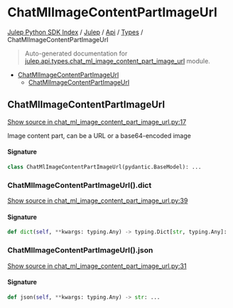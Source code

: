 # ChatMlImageContentPartImageUrl

[Julep Python SDK Index](../../../README.md#julep-python-sdk-index) / [Julep](../../index.md#julep) / [Api](../index.md#api) / [Types](./index.md#types) / ChatMlImageContentPartImageUrl

> Auto-generated documentation for [julep.api.types.chat_ml_image_content_part_image_url](../../../../../../../julep/api/types/chat_ml_image_content_part_image_url.py) module.

- [ChatMlImageContentPartImageUrl](#chatmlimagecontentpartimageurl)
  - [ChatMlImageContentPartImageUrl](#chatmlimagecontentpartimageurl-1)

## ChatMlImageContentPartImageUrl

[Show source in chat_ml_image_content_part_image_url.py:17](../../../../../../../julep/api/types/chat_ml_image_content_part_image_url.py#L17)

Image content part, can be a URL or a base64-encoded image

#### Signature

```python
class ChatMlImageContentPartImageUrl(pydantic.BaseModel): ...
```

### ChatMlImageContentPartImageUrl().dict

[Show source in chat_ml_image_content_part_image_url.py:39](../../../../../../../julep/api/types/chat_ml_image_content_part_image_url.py#L39)

#### Signature

```python
def dict(self, **kwargs: typing.Any) -> typing.Dict[str, typing.Any]: ...
```

### ChatMlImageContentPartImageUrl().json

[Show source in chat_ml_image_content_part_image_url.py:31](../../../../../../../julep/api/types/chat_ml_image_content_part_image_url.py#L31)

#### Signature

```python
def json(self, **kwargs: typing.Any) -> str: ...
```
